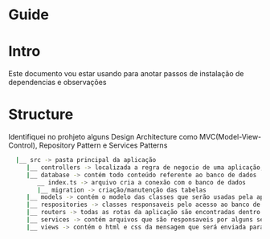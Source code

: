 # Guide

# Intro
  Este documento vou estar usando para anotar passos de instalação de dependencias e observações
  
# Structure

  Identifiquei no prohjeto alguns Design Architecture como MVC(Model-View-Control), Repository Pattern e Services Patterns 
```bash
  |__ src -> pasta principal da aplicação
     |__ controllers -> localizada a regra de negocio de uma aplicação, chamada pela rota
     |__ database -> contém todo conteúdo referente ao banco de dados
        __ index.ts -> arquivo cria a conexão com o banco de dados
        |__ migration -> criação/manutenção das tabelas
     |__ models -> contém o modelo das classes que serão usadas pela aplicação e pelo banco de dados
     |__ respositories -> classes responsaveis pelo acesso ao banco de dados(criação de novos registros, alteração, pesquisa ...)
     |__ routers -> todas as rotas da aplicação são encontradas dentro deste diretorio
     |__ services -> contém arquivos que são responsaveis por alguns serviço(que nesta aplicação está responsável por crirar o cadastro de email e envio de email do mesmo, tirando assim a reponsábilidade do controller)
     |__ views -> contém o html e css da mensagem que será enviada para pesquisa de satisfação
```
